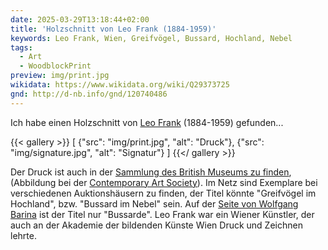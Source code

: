 ```yaml
---
date: 2025-03-29T13:18:44+02:00
title: 'Holzschnitt von Leo Frank (1884-1959)'
keywords: Leo Frank, Wien, Greifvögel, Bussard, Hochland, Nebel
tags:
  - Art
  - WoodblockPrint
preview: img/print.jpg
wikidata: https://www.wikidata.org/wiki/Q29373725
gnd: http://d-nb.info/gnd/120740486
---
```


Ich habe einen Holzschnitt von [Leo Frank](https://www.geschichtewiki.wien.gv.at/Leo_Frank) (1884-1959) gefunden...
<!--more-->

{{< gallery >}}
[
  {"src": "img/print.jpg", "alt": "Druck"},
  {"src": "img/signature.jpg", "alt": "Signatur"}
]
{{</ gallery >}}

Der Druck ist auch in der [Sammlung des British Museums zu finden](https://www.britishmuseum.org/collection/object/P_1980-U-1254), (Abbildung bei der [Contemporary Art Society](https://contemporaryartsociety.org/objects/buzzard-mist-1904-1927)). Im Netz sind Exemplare bei verschiedenen Auktionshäusern zu finden, der Titel könnte "Greifvögel im Hochland", bzw. "Bussard im Nebel" sein. Auf der [Seite von Wolfgang Barina](https://www.wolfgang-barina.de/kunst/sammlung/farbschnitte/frank-Leo-fhs-Bussarde.html) ist der Titel nur "Bussarde".
Leo Frank war ein Wiener Künstler, der auch an der Akademie der bildenden Künste Wien Druck und Zeichnen lehrte.
